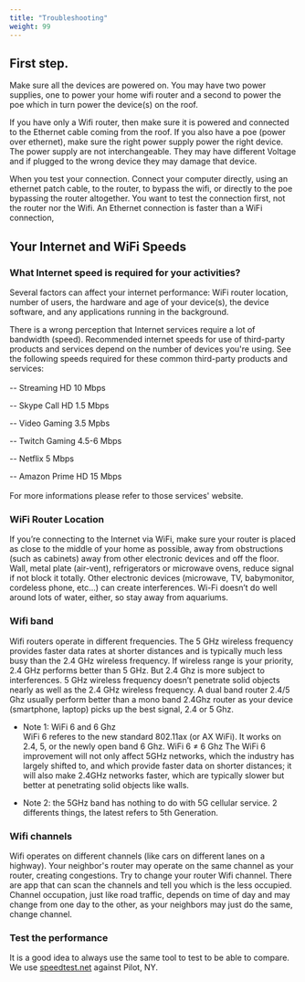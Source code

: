 ```yaml
---
title: "Troubleshooting"
weight: 99
---
```



## First step.

Make sure all the devices are powered on.
You may have two power supplies, one to power your home wifi router and a second to power the poe which in turn power the device(s) on the roof.

If you have only a Wifi router, then make sure it is powered and connected to the Ethernet cable coming from the roof.
If you also have a poe (power over ethernet), make sure the right power supply power the right device. The power supply are not interchangeable. They may have different Voltage and if plugged to the wrong device they may damage that device.  

When you test your connection. Connect your computer directly, using an ethernet patch cable, to the router, to bypass the wifi, or directly to the poe bypassing the router altogether. You want to test the connection first, not the router nor the Wifi. An Ethernet connection is faster than a WiFi connection,

## Your Internet and WiFi Speeds
### What Internet speed is required for your activities?

Several factors can affect your internet performance: WiFi router location, number of users, the hardware and age of your device(s), the device software, and any applications running in the background.

There is a wrong perception that Internet services require a lot of bandwidth (speed). Recommended internet speeds for use of third-party products and services depend on the number of devices you're using. See the following speeds required for these common third-party products and services:
<br><br>
-- Streaming HD 10	Mbps

-- Skype Call HD 1.5 Mbps

-- Video Gaming 3.5 Mpbs

-- Twitch Gaming 4.5-6 Mbps

-- Netflix 5 Mbps

-- Amazon Prime HD 15 Mbps
<br><br>
For more informations please refer to those services' website.


### WiFi Router Location

If you’re connecting to the Internet via WiFi, make sure your router is placed as close to the middle of your home as possible, away from obstructions (such as cabinets) away from other electronic devices and off the floor.
Wall, metal plate (air-vent), refrigerators or microwave ovens, reduce signal if not block it totally. Other electronic devices (microwave, TV, babymonitor, cordeless phone, etc...) can create interferences.  Wi-Fi doesn’t do well around lots of water, either, so stay away from aquariums.

### Wifi band

Wifi routers operate in different frequencies. The 5 GHz wireless frequency provides faster data rates at shorter distances and is typically much less busy than the 2.4 GHz wireless frequency. If wireless range is your priority, 2.4 GHz performs better than 5 GHz. But 2.4 Ghz is more subject to interferences. 5 GHz wireless frequency doesn’t penetrate solid objects nearly as well as the 2.4 GHz wireless frequency.
A dual band router 2.4/5 Ghz usually perform better than a mono band 2.4Ghz router as your device (smartphone, laptop) picks up the best signal, 2.4 or 5 Ghz.

 - Note 1: WiFi 6 and 6 Ghz<br>
             WiFi 6 referes to the new standard 802.11ax  (or AX WiFi). It works on 2.4, 5, or the newly open band 6 Ghz.  WiFi 6 &ne; 6 Ghz
             The WiFi 6 improvement will not only affect 5GHz networks, which the industry has largely shifted to, and which provide faster data on shorter distances; it will also make 2.4GHz networks faster, which are typically slower but better at penetrating solid objects like walls.

- Note 2: the 5GHz band has nothing to do with 5G cellular service. 2 differents things, the latest refers to 5th Generation.

### Wifi channels

Wifi operates on different channels (like cars on different lanes on a highway). Your neighbor's router may operate on the same channel as your router, creating congestions. Try to change your router Wifi channel. There are app that can scan the channels and tell you which is the less occupied. Channel occupation, just like road traffic, depends on time of day and may change from one day to the other, as your neighbors may just do the same, change channel.  


### Test the performance
It is a good idea to always use the same tool to test to be able to compare. We use [speedtest.net](https://www.speedtest.net/) against Pilot, NY.
